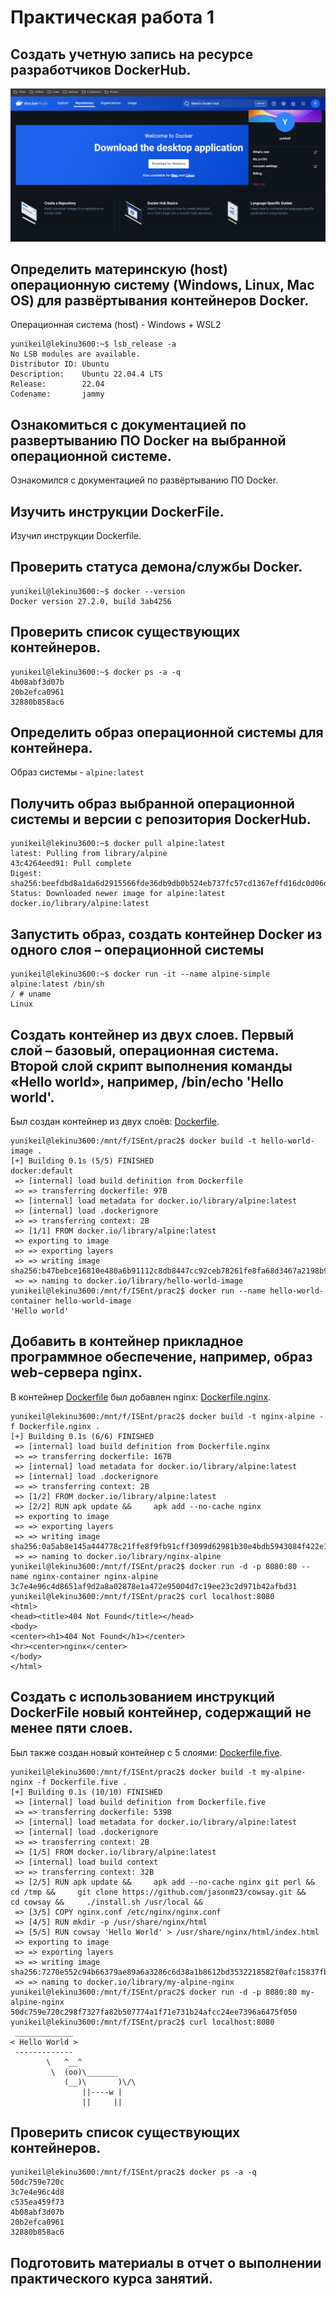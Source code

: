# Практическая работа 1

## Создать учетную запись на ресурсе разработчиков DockerHub. 

![1_img](assets/1img.png)

## Определить материнскую (host) операционную систему (Windows, Linux, Mac OS) для развёртывания контейнеров Docker.

Операционная система (host) - Windows + WSL2
```shell
yunikeil@lekinu3600:~$ lsb_release -a
No LSB modules are available.
Distributor ID: Ubuntu
Description:    Ubuntu 22.04.4 LTS
Release:        22.04
Codename:       jammy
```

## Ознакомиться с документацией по развертыванию ПО Docker на выбранной операционной системе.

Ознакомился с документацией по развёртыванию ПО Docker.

## Изучить инструкции DockerFile.

Изучил инструкции Dockerfile.

## Проверить статуса демона/службы Docker.

```shell
yunikeil@lekinu3600:~$ docker --version
Docker version 27.2.0, build 3ab4256
```

## Проверить список существующих контейнеров.

```shell
yunikeil@lekinu3600:~$ docker ps -a -q
4b08abf3d07b
20b2efca0961
32880b858ac6
```

## Определить образ операционной системы для контейнера.

Образ системы - `alpine:latest`

##  Получить образ выбранной операционной системы и версии с репозитория DockerHub.

```shell
yunikeil@lekinu3600:~$ docker pull alpine:latest
latest: Pulling from library/alpine
43c4264eed91: Pull complete
Digest: sha256:beefdbd8a1da6d2915566fde36db9db0b524eb737fc57cd1367effd16dc0d06d
Status: Downloaded newer image for alpine:latest
docker.io/library/alpine:latest
```

## Запустить образ, создать контейнер Docker из одного слоя – операционной системы

```shell
yunikeil@lekinu3600:~$ docker run -it --name alpine-simple alpine:latest /bin/sh
/ # uname
Linux
```

## Создать контейнер из двух слоев. Первый слой – базовый, операционная система. Второй слой скрипт выполнения команды «Hello world», например, /bin/echo 'Hello world'.

Был создан контейнер из двух слоёв: [Dockerfile](Dockerfile).
```shell
yunikeil@lekinu3600:/mnt/f/ISEnt/prac2$ docker build -t hello-world-image .
[+] Building 0.1s (5/5) FINISHED                                                                                                                                                                      docker:default
 => [internal] load build definition from Dockerfile
 => => transferring dockerfile: 97B
 => [internal] load metadata for docker.io/library/alpine:latest
 => [internal] load .dockerignore
 => => transferring context: 2B
 => [1/1] FROM docker.io/library/alpine:latest
 => exporting to image
 => => exporting layers
 => => writing image sha256:b47bebce16810e480a6b91112c8db8447cc92ceb78261fe8fa68d3467a2198b9
 => => naming to docker.io/library/hello-world-image
yunikeil@lekinu3600:/mnt/f/ISEnt/prac2$ docker run --name hello-world-container hello-world-image
'Hello world'
```


## Добавить в контейнер прикладное программное обеспечение, например, образ web-сервера nginx.

В контейнер [Dockerfile](Dockerfile) был добавлен nginx: [Dockerfile.nginx](Dockerfile.nginx).
```shell
yunikeil@lekinu3600:/mnt/f/ISEnt/prac2$ docker build -t nginx-alpine -f Dockerfile.nginx .
[+] Building 0.1s (6/6) FINISHED
 => [internal] load build definition from Dockerfile.nginx
 => => transferring dockerfile: 167B
 => [internal] load metadata for docker.io/library/alpine:latest
 => [internal] load .dockerignore
 => => transferring context: 2B
 => [1/2] FROM docker.io/library/alpine:latest
 => [2/2] RUN apk update &&     apk add --no-cache nginx
 => exporting to image
 => => exporting layers
 => => writing image sha256:0a5ab8e145a444778c21ffe8f9fb91cff3099d62981b30e4bdb5943084f422e1
 => => naming to docker.io/library/nginx-alpine
yunikeil@lekinu3600:/mnt/f/ISEnt/prac2$ docker run -d -p 8080:80 --name nginx-container nginx-alpine
3c7e4e96c4d8651af9d2a8a02878e1a472e95004d7c19ee23c2d971b42afbd31
yunikeil@lekinu3600:/mnt/f/ISEnt/prac2$ curl localhost:8080
<html>
<head><title>404 Not Found</title></head>
<body>
<center><h1>404 Not Found</h1></center>
<hr><center>nginx</center>
</body>
</html>
```


## Создать с использованием инструкций DockerFile новый контейнер, содержащий не менее пяти слоев.

Был также создан новый контейнер с 5 слоями: [Dockerfile.five](Dockerfile.five).
```shell
yunikeil@lekinu3600:/mnt/f/ISEnt/prac2$ docker build -t my-alpine-nginx -f Dockerfile.five .
[+] Building 0.1s (10/10) FINISHED
 => [internal] load build definition from Dockerfile.five
 => => transferring dockerfile: 539B
 => [internal] load metadata for docker.io/library/alpine:latest
 => [internal] load .dockerignore
 => => transferring context: 2B
 => [1/5] FROM docker.io/library/alpine:latest
 => [internal] load build context
 => => transferring context: 32B
 => [2/5] RUN apk update &&     apk add --no-cache nginx git perl &&     cd /tmp &&     git clone https://github.com/jasonm23/cowsay.git &&     cd cowsay &&     ./install.sh /usr/local &&
 => [3/5] COPY nginx.conf /etc/nginx/nginx.conf
 => [4/5] RUN mkdir -p /usr/share/nginx/html
 => [5/5] RUN cowsay 'Hello World' > /usr/share/nginx/html/index.html
 => exporting to image
 => => exporting layers
 => => writing image sha256:7270e552c94b66379ae89a6a3286c6d38a1b8612bd3532218582f0afc15837fb
 => => naming to docker.io/library/my-alpine-nginx
yunikeil@lekinu3600:/mnt/f/ISEnt/prac2$ docker run -d -p 8080:80 my-alpine-nginx
50dc759e720c298f7327fa82b507774a1f71e731b24afcc24ee7396a6475f050
yunikeil@lekinu3600:/mnt/f/ISEnt/prac2$ curl localhost:8080
 _____________ 
< Hello World >
 ------------- 
        \   ^__^
         \  (oo)\_______
            (__)\       )\/\
                ||----w |
                ||     ||
```

## Проверить список существующих контейнеров.

```shell
yunikeil@lekinu3600:/mnt/f/ISEnt/prac2$ docker ps -a -q
50dc759e720c
3c7e4e96c4d8
c535ea459f73
4b08abf3d07b
20b2efca0961
32880b858ac6
```

## Подготовить материалы в отчет о выполнении практического курса занятий.


